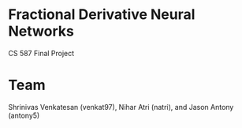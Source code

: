 # Fractional Derivative Neural Networks
CS 587 Final Project

# Team
Shrinivas Venkatesan (venkat97), Nihar Atri (natri), and Jason Antony (antony5)
